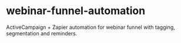 # webinar-funnel-automation
ActiveCampaign + Zapier automation for webinar funnel with tagging, segmentation and reminders.

